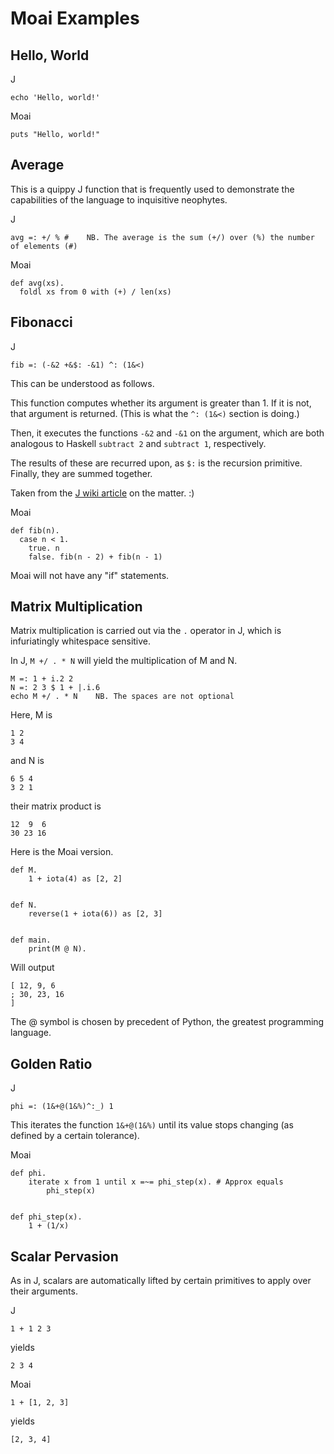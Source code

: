 # Moai Examples


## Hello, World

J
```
echo 'Hello, world!'
```

Moai
```
puts "Hello, world!"
```


## Average

This is a quippy J function that is frequently used to demonstrate the capabilities of the language to inquisitive neophytes.

J
```
avg =: +/ % #    NB. The average is the sum (+/) over (%) the number of elements (#)
``` 

Moai
```
def avg(xs).
  foldl xs from 0 with (+) / len(xs)
```


## Fibonacci

J
```
fib =: (-&2 +&$: -&1) ^: (1&<)
```
This can be understood as follows.

This function computes whether its argument is greater than 1. If it is not, that argument is returned. (This is what the `^: (1&<)` section is doing.)

Then, it executes the functions `-&2` and `-&1` on the argument, which are both analogous to Haskell `subtract 2` and `subtract 1`, respectively.

The results of these are recurred upon, as `$:` is the recursion primitive. Finally, they are summed together.

Taken from the [J wiki article](https://code.jsoftware.com/wiki/Essays/Fibonacci_Sequence) on the matter. :)


Moai
```
def fib(n).
  case n < 1.
    true. n
    false. fib(n - 2) + fib(n - 1)
```


Moai will not have any "if" statements.


## Matrix Multiplication

Matrix multiplication is carried out via the `.` operator in J, which is infuriatingly whitespace sensitive.

In J, `M +/ . * N` will yield the multiplication of M and N.

```
M =: 1 + i.2 2
N =: 2 3 $ 1 + |.i.6
echo M +/ . * N    NB. The spaces are not optional
```

Here, M is

```
1 2
3 4
```

and N is

```
6 5 4
3 2 1
```

their matrix product is

```
12  9  6
30 23 16
```

Here is the Moai version.
```
def M.
    1 + iota(4) as [2, 2]


def N.
    reverse(1 + iota(6)) as [2, 3]


def main.
    print(M @ N).
```


Will output
```
[ 12, 9, 6
; 30, 23, 16
]
```


The @ symbol is chosen by precedent of Python, the greatest programming language.


## Golden Ratio

J
```
phi =: (1&+@(1&%)^:_) 1
```

This iterates the function `1&+@(1&%)` until its value stops changing (as defined by a certain tolerance).


Moai
```
def phi.
    iterate x from 1 until x =~= phi_step(x). # Approx equals
        phi_step(x)


def phi_step(x).
    1 + (1/x)
```


## Scalar Pervasion

As in J, scalars are automatically lifted by certain primitives to apply over their arguments.

J
```
1 + 1 2 3
```

yields

```
2 3 4
```

Moai
```
1 + [1, 2, 3]
```

yields

```
[2, 3, 4]
```
